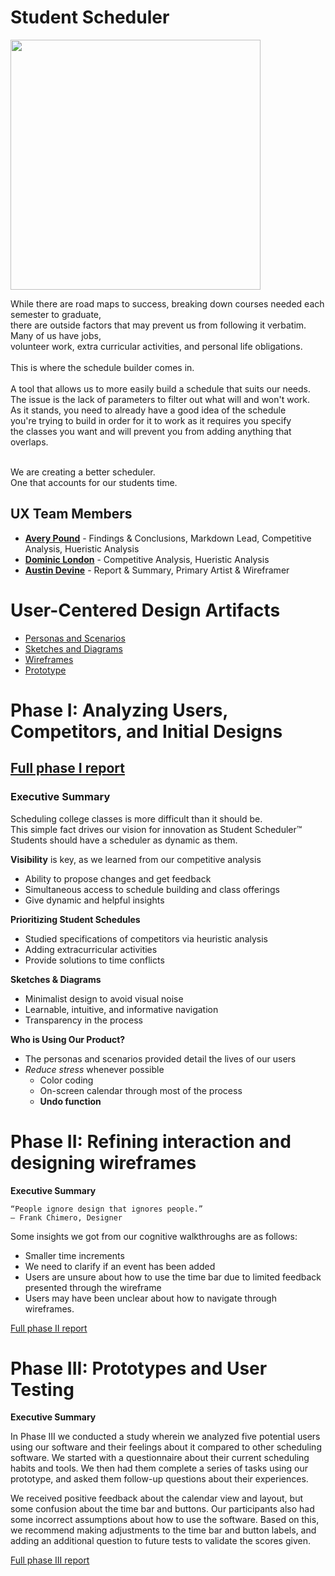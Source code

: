 # Student Scheduler <br>
<img src="https://user-images.githubusercontent.com/79026876/192642326-99146a38-691b-48df-89bd-6155c95cfe23.jpeg" width="400"/>
<br> 
<p>
While there are road maps to success, breaking down courses needed each semester to graduate, <br>
 there are outside factors that may prevent us from following it verbatim. Many of us have jobs,  <br>
 volunteer work, extra curricular activities, and personal life obligations.  <br> <br>
 This is where the schedule builder comes in.  <br> <br>
 A tool that allows us to more easily build a schedule that suits our needs.  <br>
 The issue is the lack of parameters to filter out what will and won't work.  <br>
 As it stands, you need to already have a good idea of the schedule  <br>
 you're trying to build in order for it to work as it requires you specify  <br>
 the classes you want and will prevent you from adding anything that overlaps.  <br> 
 <br>

We are creating a better scheduler. <br>
 One that accounts for our students time. <br>
 </p>

## UX Team Members

* **[Avery Pound](https://usabilityengineering.github.io/ux-portfolio-DJ-IRL/)** - Findings & Conclusions, Markdown Lead, Competitive Analysis, Hueristic Analysis
* **[Dominic London](https://usabilityengineering.github.io/ux-portfolio-DustyDomino1774/)** - Competitive Analysis, Hueristic Analysis
* **[Austin Devine](https://usabilityengineering.github.io/ux-portfolio-KlefaffleWaffle/)** - Report & Summary, Primary Artist & Wireframer

# User-Centered Design Artifacts
 
* [Personas and Scenarios](personas/)
* [Sketches and Diagrams](sketches/)
* [Wireframes](wireframes/)
* [Prototype](prototype/)

# Phase I: Analyzing Users, Competitors, and Initial Designs
## [Full phase I report](phaseI/)
### Executive Summary 

Scheduling college classes is more difficult than it should be. <br>
This simple fact drives our vision for innovation as Student Scheduler™️ <br>
Students should have a scheduler as dynamic as them.  <br>

**Visibility** is key, as we learned from our competitive analysis <br>
  * Ability to propose changes and get feedback <br>
  * Simultaneous access to schedule building and class offerings <br>
  * Give dynamic and helpful insights <br>

**Prioritizing Student Schedules**
  * Studied specifications of competitors via heuristic analysis <br>
  * Adding extracurricular activities <br>
  * Provide solutions to time conflicts <br>

**Sketches & Diagrams**
  * Minimalist design to avoid visual noise <br>
  * Learnable, intuitive, and informative navigation <br>
  * Transparency in the process <br>

**Who is Using Our Product?**
  * The personas and scenarios provided detail the lives of our users <br>
  * _Reduce stress_ whenever possible <br>
    * Color coding <br>
    * On-screen calendar through most of the process <br>
    * **Undo function**<br>

# Phase II: Refining interaction and designing wireframes<br>

**Executive Summary**<br>

	“People ignore design that ignores people.”
	— Frank Chimero, Designer
	
Some insights we got from our cognitive walkthroughs are as follows:
- Smaller time increments
- We need to clarify if an event has been added
- Users are unsure about how to use the time bar due to limited feedback presented through the wireframe
- Users may have been unclear about how to navigate through wireframes.



[Full phase II report](phaseII/)

# Phase III: Prototypes and User Testing

**Executive Summary** 

<p>In Phase III we conducted a study wherein we analyzed five potential users using our software and their feelings about it compared to other scheduling software. We started with a questionnaire about their current scheduling habits and tools. We then had them complete a series of tasks using our prototype, and asked them follow-up questions about their experiences. 
</p><p>We received positive feedback about the calendar view and layout, but some confusion about the time bar and buttons. Our participants also had some incorrect assumptions about how to use the software. Based on this, we recommend making adjustments to the time bar and button labels, and adding an additional question to future tests to validate the scores given.
</p>

[Full phase III report](phaseIII/)
